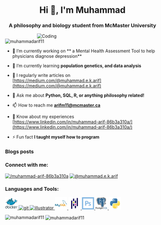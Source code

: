 <h1 align="center">Hi 👋, I'm Muhammad</h1>
<h3 align="center">A philosophy and biology student from McMaster University</h3>
<img align="right" alt="Coding" width="400" src="https://cdn.dribbble.com/users/1162077/screenshots/3848914/programmer.gif">


<p align="left"> <img src="https://komarev.com/ghpvc/?username=muhammadarif11&label=Profile%20views&color=0e75b6&style=flat" alt="muhammadarif11" /> </p>

- 🔭 I’m currently working on ** a Mental Health Assessment Tool to help physicians diagnose depression**

- 🌱 I’m currently learning **population genetics, and data analysis**

- 📝 I regularly write articles on [https://medium.com/@muhammad.e.k.arif](https://medium.com/@muhammad.e.k.arif)

- 💬 Ask me about **Python, SQL, R, or anything philosophy related!**

- 📫 How to reach me **arifm11@mcmaster.ca**

- 📄 Know about my experiences [https://www.linkedin.com/in/muhammad-arif-86b3a310a/](https://www.linkedin.com/in/muhammad-arif-86b3a310a/)

- ⚡ Fun fact **I taught myself how to program**

### Blogs posts
<!-- BLOG-POST-LIST:START -->
<!-- BLOG-POST-LIST:END -->

<h3 align="left">Connect with me:</h3>
<p align="left">
<a href="https://linkedin.com/in//muhammad-arif-86b3a310a" target="blank"><img align="center" src="https://raw.githubusercontent.com/rahuldkjain/github-profile-readme-generator/master/src/images/icons/Social/linked-in-alt.svg" alt="/muhammad-arif-86b3a310a" height="30" width="40" /></a>
<a href="https://medium.com/@muhammad.e.k.arif" target="blank"><img align="center" src="https://raw.githubusercontent.com/rahuldkjain/github-profile-readme-generator/master/src/images/icons/Social/medium.svg" alt="@muhammad.e.k.arif" height="30" width="40" /></a>
</p>

<h3 align="left">Languages and Tools:</h3>
<p align="left"> <a href="https://www.docker.com/" target="_blank" rel="noreferrer"> <img src="https://raw.githubusercontent.com/devicons/devicon/master/icons/docker/docker-original-wordmark.svg" alt="docker" width="40" height="40"/> </a> <a href="https://git-scm.com/" target="_blank" rel="noreferrer"> <img src="https://www.vectorlogo.zone/logos/git-scm/git-scm-icon.svg" alt="git" width="40" height="40"/> </a> <a href="https://www.adobe.com/in/products/illustrator.html" target="_blank" rel="noreferrer"> <img src="https://www.vectorlogo.zone/logos/adobe_illustrator/adobe_illustrator-icon.svg" alt="illustrator" width="40" height="40"/> </a> <a href="https://www.mysql.com/" target="_blank" rel="noreferrer"> <img src="https://raw.githubusercontent.com/devicons/devicon/master/icons/mysql/mysql-original-wordmark.svg" alt="mysql" width="40" height="40"/> </a> <a href="https://pandas.pydata.org/" target="_blank" rel="noreferrer"> <img src="https://raw.githubusercontent.com/devicons/devicon/2ae2a900d2f041da66e950e4d48052658d850630/icons/pandas/pandas-original.svg" alt="pandas" width="40" height="40"/> </a> <a href="https://www.photoshop.com/en" target="_blank" rel="noreferrer"> <img src="https://raw.githubusercontent.com/devicons/devicon/master/icons/photoshop/photoshop-line.svg" alt="photoshop" width="40" height="40"/> </a> <a href="https://www.postgresql.org" target="_blank" rel="noreferrer"> <img src="https://raw.githubusercontent.com/devicons/devicon/master/icons/postgresql/postgresql-original-wordmark.svg" alt="postgresql" width="40" height="40"/> </a> <a href="https://www.python.org" target="_blank" rel="noreferrer"> <img src="https://raw.githubusercontent.com/devicons/devicon/master/icons/python/python-original.svg" alt="python" width="40" height="40"/> </a> </p>

<p><img align="left" src="https://github-readme-stats.vercel.app/api/top-langs?username=muhammadarif11&show_icons=true&locale=en&layout=compact" alt="muhammadarif11" /></p>

<p>&nbsp;<img align="center" src="https://github-readme-stats.vercel.app/api?username=muhammadarif11&show_icons=true&locale=en" alt="muhammadarif11" /></p>

